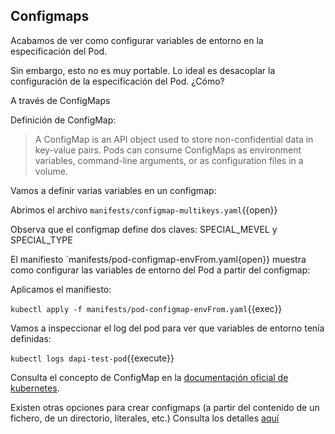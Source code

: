 ## Configmaps

Acabamos de ver como configurar variables de entorno en la especificación del Pod.

Sin embargo, esto no es muy portable. Lo ideal es desacoplar la configuración de la especificación del Pod. ¿Cómo?

A través de ConfigMaps

Definición de ConfigMap:

> A ConfigMap is an API object used to store non-confidential data in key-value pairs. Pods can consume ConfigMaps as environment variables, command-line arguments, or as configuration files in a volume.


Vamos a definir varias variables en un configmap:

Abrimos el archivo `manifests/configmap-multikeys.yaml`{{open}}

Observa que el configmap define dos claves: SPECIAL_MEVEL y SPECIAL_TYPE 


El manifiesto `manifests/pod-configmap-envFrom.yaml{open}} muestra como configurar las variables de entorno del Pod a partir del configmap:

Aplicamos el manifiesto:

`kubectl apply -f manifests/pod-configmap-envFrom.yaml`{{exec}}


Vamos a inspeccionar el log del pod para ver que variables de entorno tenía definidas:

`kubectl logs dapi-test-pod`{{execute}}


Consulta el concepto de ConfigMap en la [documentación oficial de kubernetes](https://kubernetes.io/docs/concepts/configuration/configmap/).

Existen otras opciones para crear configmaps (a partir del contenido de un fichero, de un directorio, literales, etc.)
Consulta los detalles [aquí](https://kubernetes.io/docs/tasks/configure-pod-container/configure-pod-configmap/.)